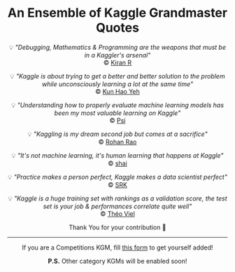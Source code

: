 <div align='center'>
  
<h1>An Ensemble of Kaggle Grandmaster Quotes</h1>

💡 _"Debugging, Mathematics & Programming are the weapons that must be in a Kaggler's arsenal"_   
©️ [Kiran R](https://www.kaggle.com/rkirana)

💡 _"Kaggle is about trying to get a better and better solution to the problem while unconsciously learning a lot at the same time"_   
©️ [Kun Hao Yeh](https://www.kaggle.com/khyeh0719)

💡 _"Understanding how to properly evaluate machine learning models has been my most valuable learning on Kaggle"_   
©️ [Psi](https://www.kaggle.com/philippsinger)

💡 _"Kaggling is my dream second job but comes at a sacrifice"_   
©️ [Rohan Rao](https://www.kaggle.com/rohanrao)

💡 _"It's not machine learning, it's human learning that happens at Kaggle"_   
©️ [shai](https://www.kaggle.com/sgalib)

💡 _"Practice makes a person perfect, Kaggle makes a data scientist perfect"_   
©️ [SRK](https://www.kaggle.com/sudalairajkumar)

💡 _"Kaggle is a huge training set with rankings as a validation score, the test set is your job & performances correlate quite well"_   
©️ [Théo Viel](https://www.kaggle.com/theoviel)

Thank You for your contribution 🙏

---

If you are a Competitions KGM, fill [this form](https://forms.gle/gYsRxswfWGvSe18h8) to get yourself added!

**P.S.** Other category KGMs will be enabled soon!

</div>

